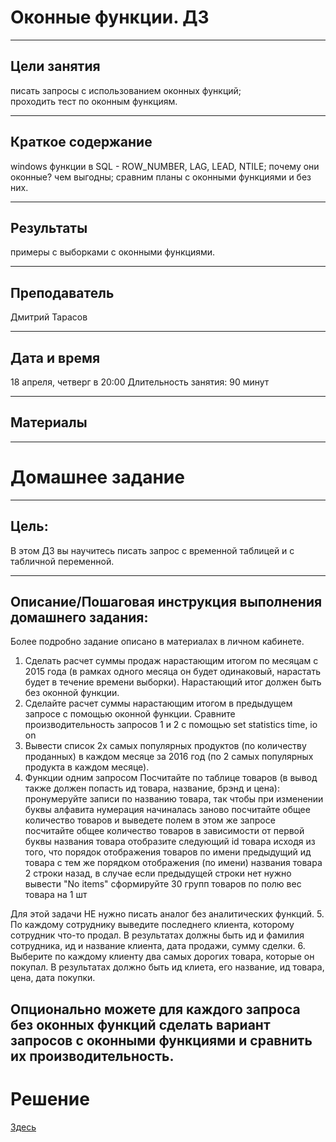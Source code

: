 # Оконные функции. ДЗ
___
## Цели занятия
писать запросы с использованием оконных функций;  
проходить тест по оконным функциям.
___
## Краткое содержание
windows функции в SQL - ROW_NUMBER, LAG, LEAD, NTILE;
почему они оконные? чем выгодны;
сравним планы с оконными функциями и без них.
___
## Результаты
примеры с выборками с оконными функциями.
___
## Преподаватель
Дмитрий Тарасов
___
## Дата и время
18 апреля, четверг в 20:00
Длительность занятия: 90 минут
___
## Материалы
___
# Домашнее задание
___
## Цель:
В этом ДЗ вы научитесь писать запрос с временной таблицей и с табличной переменной.
___

## Описание/Пошаговая инструкция выполнения домашнего задания:

Более подробно задание описано в материалах в личном кабинете.

1. Сделать расчет суммы продаж нарастающим итогом по месяцам с 2015 года
(в рамках одного месяца он будет одинаковый, нарастать будет в течение времени выборки).
Нарастающий итог должен быть без оконной функции.
2. Сделайте расчет суммы нарастающим итогом в предыдущем запросе с помощью оконной функции.
Сравните производительность запросов 1 и 2 с помощью set statistics time, io on
3. Вывести список 2х самых популярных продуктов (по количеству проданных)
в каждом месяце за 2016 год (по 2 самых популярных продукта в каждом месяце).
4. Функции одним запросом
Посчитайте по таблице товаров (в вывод также должен попасть ид товара, название, брэнд и цена):
пронумеруйте записи по названию товара, так чтобы при изменении буквы алфавита нумерация начиналась заново
посчитайте общее количество товаров и выведете полем в этом же запросе
посчитайте общее количество товаров в зависимости от первой буквы названия товара
отобразите следующий id товара исходя из того, что порядок отображения товаров по имени
предыдущий ид товара с тем же порядком отображения (по имени)
названия товара 2 строки назад, в случае если предыдущей строки нет нужно вывести "No items"
сформируйте 30 групп товаров по полю вес товара на 1 шт

Для этой задачи НЕ нужно писать аналог без аналитических функций.
5. По каждому сотруднику выведите последнего клиента, которому сотрудник что-то продал.
В результатах должны быть ид и фамилия сотрудника, ид и название клиента, дата продажи, сумму сделки.
6. Выберите по каждому клиенту два самых дорогих товара, которые он покупал.
В результатах должно быть ид клиета, его название, ид товара, цена, дата покупки.

Опционально можете для каждого запроса без оконных функций сделать вариант запросов с оконными функциями и сравнить их производительность.
---
# Решение
[Здесь](hw_window_functions_tasks-188-334649_KomisarchukSV.sql)